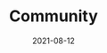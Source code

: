 ---
title: "Community"
linkTitle: "Community"
weight: 15
date: 2021-08-12
description: >
  About bRPC community.
---